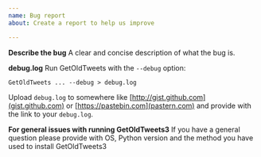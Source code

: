 ```yaml
---
name: Bug report
about: Create a report to help us improve

---
```


**Describe the bug**
A clear and concise description of what the bug is.

**debug.log**
Run GetOldTweets with the `--debug` option:
```
GetOldTweets ... --debug > debug.log
```

Upload `debug.log` to somewhere like [http://gist.github.com](gist.github.com) or  [https://pastebin.com](pastern.com) and provide with the link to your `debug.log`.

**For general issues with running GetOldTweets3**
If you have a general question please provide with OS, Python version and the method you have used to install GetOldTweets3
